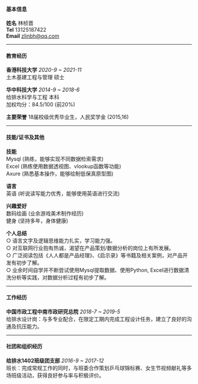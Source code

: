 #### 基本信息

**姓名** 林桢晋  
**Tel** 13125187422  
**Email** zlinbh@qq.com

***

#### 教育经历

**香港科技大学** *2020-9 ~ 2021-11*  
土木基建工程与管理 硕士

**华中科技大学** *2014-9 ~ 2018-6*  
给排水科学与工程 本科  
加权均分：84.5/100 (前20%)

**主要荣誉** 18届校级优秀毕业生，人民奖学金 (2015,16)  

***

#### 技能/证书及其他

**技能**  
Mysql (熟练，能够实现不同数据检索需求)  
Excel (熟练使用数据透视图、vlookup函数等功能)  
Axure (熟悉基本操作，能够绘制低保真原型图)

**语言**  
英语 (听说读写能力优秀，能够使用英语进行交流)

**兴趣爱好**  
数码绘画 (业余游戏美术制作经历)  
健身 (坚持多年，身体健康)

**个人总结**  
○ 语言文字及逻辑思维能力扎实，学习能力强。  
○ 对互联网行业抱有热诚，渴望在产品策划/数据分析的岗位上有所发展。  
○ 广泛阅读包括《人人都是产品经理》、《启示录》等书籍及相关案例，对产品开发有初步了解。  
○ 业余时间自学并不断尝试使用Mysql提取数据、使用Python, Excel进行数据清洗分析等实践，对数据分析过程有初步了解。  

***

#### 工作经历

**中国市政工程中南市政研究总院** *2018-7 ~ 2019-5*  
给排水设计岗：与多专业配合，在限定工期内完成工程设计任务，建立了良好的沟通及抗压能力。

***

#### 社团和组织经历

**给排水1402班级团支部** *2016-9 ~ 2017-12*  
班长：完成常规工作的同时，与班委合作策划乒乓球锦标赛、女生节视频献礼等多场班级活动，获得良好参与率与积极评价。
